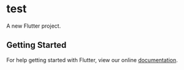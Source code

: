 # test

A new Flutter project.

## Getting Started

For help getting started with Flutter, view our online
[documentation](https://flutter.io/).
